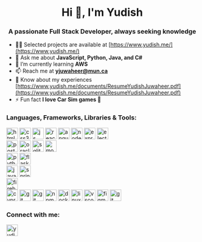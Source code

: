 <h1 align="center">Hi 👋, I'm Yudish</h1>
<h3 align="center">A passionate Full Stack Developer, always seeking knowledge</h3>

- 👨‍💻 Selected projects are available at [https://www.yudish.me/](https://www.yudish.me/)
- 💬 Ask me about **JavaScript, Python, Java, and C#**
- 🌱 I’m currently learning **AWS**
- 📫 Reach me at **yjuwaheer@mun.ca**
- 📄 Know about my experiences [https://www.yudish.me/documents/ResumeYudishJuwaheer.pdf](https://www.yudish.me/documents/ResumeYudishJuwaheer.pdf)
- ⚡ Fun fact **I love Car Sim games 🚗**

<h3 align="left">Languages, Frameworks, Libraries & Tools:</h3>
<p align="left"> 
  <img src="https://cdn.jsdelivr.net/gh/devicons/devicon/icons/html5/html5-original.svg" alt="html5" width="30" height="30"/>
  <img src="https://cdn.jsdelivr.net/gh/devicons/devicon/icons/css3/css3-original.svg" alt="css3" width="30" height="30"/>
  <img src="https://cdn.jsdelivr.net/gh/devicons/devicon/icons/javascript/javascript-original.svg" alt="js" width="30" height="30"/>
  <img src="https://cdn.jsdelivr.net/gh/devicons/devicon/icons/react/react-original.svg" alt="react" width="30" height="30"/>
  <img src="https://cdn.jsdelivr.net/gh/devicons/devicon/icons/angularjs/angularjs-plain.svg" alt="angular" width="30" height="30"/>
  <img src="https://cdn.jsdelivr.net/gh/devicons/devicon/icons/nodejs/nodejs-original.svg" alt="nodejs" width="30" height="30"/>
  <img src="https://cdn.jsdelivr.net/gh/devicons/devicon/icons/express/express-original.svg" alt="express" width="30" height="30"/>
  <img src="https://cdn.jsdelivr.net/gh/devicons/devicon/icons/electron/electron-original.svg" alt="electron" width="30" height="30"/>
  <br>
  <img src="https://cdn.jsdelivr.net/gh/devicons/devicon/icons/postgresql/postgresql-original.svg" alt="postgresql" width="30" height="30"/>
  <img src="https://cdn.jsdelivr.net/gh/devicons/devicon/icons/oracle/oracle-original.svg" alt="oracle" width="30" height="30"/>
  <img src="https://cdn.jsdelivr.net/gh/devicons/devicon/icons/sqlite/sqlite-original.svg" alt="sqlite" width="30" height="30"/>
  <img src="https://cdn.jsdelivr.net/gh/devicons/devicon/icons/mongodb/mongodb-plain-wordmark.svg" alt="mongodb" width="30" height="30"/>
  <br>
  <img src="https://cdn.jsdelivr.net/gh/devicons/devicon/icons/python/python-original.svg" alt="python" width="30" height="30"/>
  <img src="https://cdn.jsdelivr.net/gh/devicons/devicon/icons/flask/flask-original.svg" alt="flask" width="30" height="30"/>
  <br>
  <img src="https://cdn.jsdelivr.net/gh/devicons/devicon/icons/java/java-original.svg" alt="java" width="30" height="30"/>
  <img src="https://cdn.jsdelivr.net/gh/devicons/devicon/icons/spring/spring-original.svg" alt="spring" width="30" height="30"/>
  <br>
  <img src="https://cdn.jsdelivr.net/gh/devicons/devicon/icons/firebase/firebase-plain.svg" alt="firebase" width="30" height="30"/>
  <br>
  <img src="https://avatars.githubusercontent.com/u/8908513?s=200&v=4" alt="cypress" width="30" height="30"/>
  <img src="https://cdn.jsdelivr.net/gh/devicons/devicon/icons/mocha/mocha-plain.svgg" alt="git" width="30" height="30"/>
  <img src="https://cdn.jsdelivr.net/gh/devicons/devicon/icons/git/git-original.svg" alt="git" width="30" height="30"/>
  <img src="https://cdn.jsdelivr.net/gh/devicons/devicon/icons/npm/npm-original-wordmark.svg" alt="npm" width="30" height="30"/>
  <img src="https://cdn.jsdelivr.net/gh/devicons/devicon/icons/docker/docker-original.svg" alt="docker" width="30" height="30"/>
  <img src="https://cdn.jsdelivr.net/gh/devicons/devicon/icons/linux/linux-original.svg" alt="linux" width="30" height="30"/>
  <img src="https://cdn.jsdelivr.net/gh/devicons/devicon/icons/vscode/vscode-original.svg" alt="vscode" width="30" height="30"/>
  <img src="https://cdn.jsdelivr.net/gh/devicons/devicon/icons/figma/figma-original.svg" alt="figma" width="30" height="30"/>
  <img src="https://cdn.jsdelivr.net/gh/devicons/devicon/icons/jira/jira-original.svg" alt="git" width="30" height="30"/>
</p>

<h3 align="left">Connect with me:</h3>
<p align="left">
<a href="https://linkedin.com/in/yudishjuwaheer" target="blank"><img align="center" src="https://cdn.jsdelivr.net/gh/devicons/devicon/icons/linkedin/linkedin-original.svg" alt="yudishjuwaheer" height="30" width="30" /></a>
</p>
